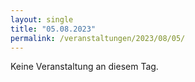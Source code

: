 ```yaml
---
layout: single
title: "05.08.2023"
permalink: /veranstaltungen/2023/08/05/
---
```


Keine Veranstaltung an diesem Tag.
